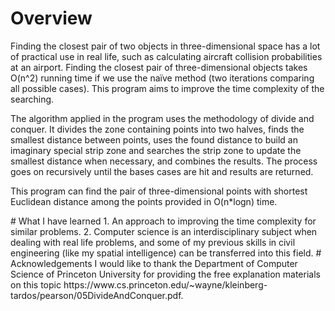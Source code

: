 # Overview
<p>Finding the closest pair of two objects in three-dimensional space has a lot of practical use in real life, such as calculating aircraft collision probabilities at an airport. Finding the closest pair of three-dimensional objects takes O(n^2) running time if we use the naïve method (two iterations comparing all possible cases). This program aims to improve the time complexity of the searching. </p>
<p>The algorithm applied in the program uses the methodology of divide and conquer. It divides the zone containing points into two halves, finds the smallest distance between points, uses the found distance to build an imaginary special strip zone and searches the strip zone to update the smallest distance when necessary, and combines the results. The process goes on recursively until the bases cases are hit and results are returned. </p>
<p>This program can find the pair of three-dimensional points with shortest Euclidean distance among the points provided in O(n*logn) time. </p>
# What I have learned
1. An approach to improving the time complexity for similar problems.
2. Computer science is an interdisciplinary subject when dealing with real life problems, and some of my previous skills in civil engineering (like my spatial intelligence) can be transferred into this field.
# Acknowledgements
I would like to thank the Department of Computer Science of Princeton University for providing the free explanation materials on this topic https://www.cs.princeton.edu/~wayne/kleinberg-tardos/pearson/05DivideAndConquer.pdf.
